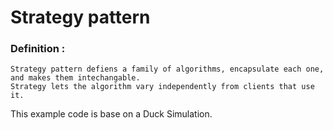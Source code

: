 # Strategy pattern

### Definition : 
    Strategy pattern defiens a family of algorithms, encapsulate each one, and makes them intechangable.
    Strategy lets the algorithm vary independently from clients that use it.
    
This example code is base on a Duck Simulation.
